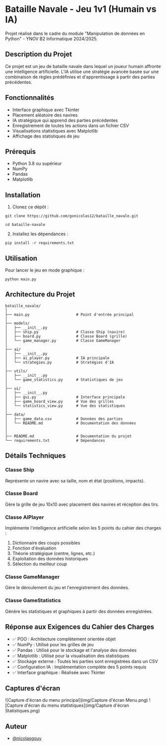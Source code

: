 # Bataille Navale - Jeu 1v1 (Humain vs IA)

Projet réalisé dans le cadre du module "Manipulation de données en Python" - YNOV B2 Informatique 2024/2025.

## Description du Projet

Ce projet est un jeu de bataille navale dans lequel un joueur humain affronte une intelligence artificielle. L'IA utilise une stratégie avancée basée sur une combinaison de règles prédéfinies et d'apprentissage à partir des parties précédentes.

## Fonctionnalités

- Interface graphique avec Tkinter
- Placement aléatoire des navires
- IA stratégique qui apprend des parties précédentes
- Enregistrement de toutes les actions dans un fichier CSV
- Visualisations statistiques avec Matplotlib
- Affichage des statistiques de jeu

## Prérequis

- Python 3.8 ou supérieur
- NumPy
- Pandas
- Matplotlib

## Installation

1. Clonez ce dépôt :
```
git clone https://github.com/gonicolas12/bataille_navale.git
```

```
cd bataille-navale
```

2. Installez les dépendances :
```
pip install -r requirements.txt
```

## Utilisation

Pour lancer le jeu en mode graphique :
```
python main.py
```

## Architecture du Projet

```
bataille_navale/
│
├── main.py                     # Point d'entrée principal
│
├── models/
│   ├── __init__.py
│   ├── ship.py                 # Classe Ship (navire)
│   ├── board.py                # Classe Board (grille)
│   └── game_manager.py         # Classe GameManager
│
├── ai/
│   ├── __init__.py
│   ├── ai_player.py            # IA principale
│   └── strategies.py           # Stratégies d'IA
│
├── utils/
│   ├── __init__.py
│   └── game_statistics.py      # Statistiques de jeu
│
├── ui/
│   ├── __init__.py
│   ├── gui.py                  # Interface principale
│   ├── game_board_view.py      # Vue des grilles
│   └── statistics_view.py      # Vue des statistiques
│
├── data/
│   ├── game_data.csv           # Données des parties
│   └── README.md               # Documentation des données
│
│
├── README.md                   # Documentation du projet
└── requirements.txt            # Dépendances
```

## Détails Techniques

### Classe Ship
Représente un navire avec sa taille, nom et état (positions, impacts).

### Classe Board
Gère la grille de jeu 10x10 avec placement des navires et réception des tirs.

### Classe AIPlayer
Implémente l'intelligence artificielle selon les 5 points du cahier des charges :

1. Dictionnaire des coups possibles
2. Fonction d'évaluation 
3. Théorie stratégique (centre, lignes, etc.)
4. Exploitation des données historiques
5. Sélection du meilleur coup

### Classe GameManager
Gère le déroulement du jeu et l'enregistrement des données.

### Classe GameStatistics
Génère les statistiques et graphiques à partir des données enregistrées.

## Réponse aux Exigences du Cahier des Charges

- ✅ POO : Architecture complètement orientée objet
- ✅ NumPy : Utilisé pour les grilles de jeu
- ✅ Pandas : Utilisé pour le stockage et l'analyse des données
- ✅ Matplotlib : Utilisé pour la visualisation des statistiques
- ✅ Stockage externe : Toutes les parties sont enregistrées dans un CSV
- ✅ Configuration IA : Implémentation complète des 5 points requis
- ✅ Interface graphique : Réalisée avec Tkinter

## Captures d'écran

![Capture d'écran du menu principal](img/Capture d'écran Menu.png)
![Capture d'écran du menu statistiques](img/Capture d'écran Statistiques.png)

## Auteur

- [@nicolasgouy](https://www.github.com/gonicolas12)